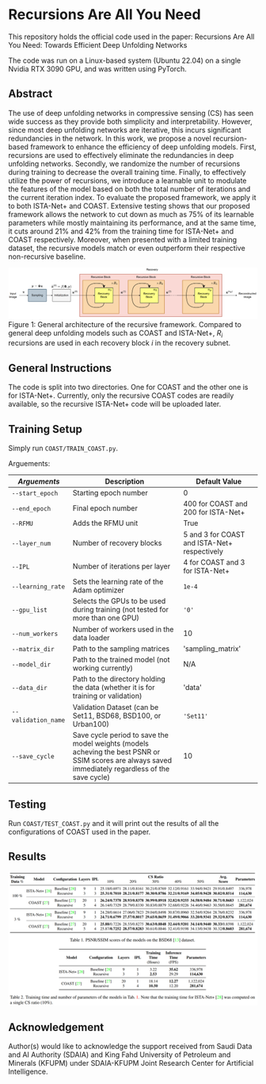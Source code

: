 # Recursions Are All You Need
This repository holds the official code used in the paper:
Recursions Are All You Need: Towards Efficient Deep Unfolding Networks

The code was run on a Linux-based system (Ubuntu 22.04) on a single Nvidia RTX 3090 GPU, and was written using PyTorch.

## Abstract
The use of deep unfolding networks in compressive sensing (CS) has seen wide success as they provide both simplicity and interpretability. However, since most deep unfolding networks are iterative, this incurs significant redundancies in the network. In this work, we propose a novel recursion-based framework to enhance the efficiency of deep unfolding models. First, recursions are used to effectively eliminate the redundancies in deep unfolding networks. Secondly, we randomize the number of recursions during training to decrease the overall training time. Finally, to effectively utilize the power of recursions, we introduce a learnable unit to modulate the features of the model based on both the total number of iterations and the current iteration index. To evaluate the proposed framework, we apply it to both ISTA-Net+ and COAST. Extensive testing shows that our proposed framework allows the network to cut down as much as 75% of its learnable parameters while mostly maintaining its performance, and at the same time, it cuts around 21% and 42% from the training time for ISTA-Net+ and COAST respectively. Moreover, when presented with a limited training dataset, the recursive models match or even outperform their respective non-recursive baseline.

![Recursive_Framework](/Figures/Recursive_Framework.png)
Figure 1: General architecture of the recursive framework. Compared to general deep unfolding models such as COAST and ISTA-Net+, $R_i$ recursions are used in each recovery block $i$ in the recovery subnet.

## General Instructions
The code is split into two directories. One for COAST and the other one is for ISTA-Net+. Currently, only the recursive COAST codes are readily available, so the recursive ISTA-Net+ code will be uploaded later.

## Training Setup
Simply run `COAST/TRAIN_COAST.py`.

Arguements:

| *Arguements* | Description | Default Value |
| ------------ | ----------- | ------------- |
| `--start_epoch` | Starting epoch number | 0 |
| `--end_epoch` | Final epoch number | 400 for COAST and 200 for ISTA-Net+ |
| `--RFMU` | Adds the RFMU unit | True |
| `--layer_num` | Number of recovery blocks | 5 and 3 for COAST and ISTA-Net+ respectively |
| `--IPL` | Number of iterations per layer | 4 for COAST and 3 for ISTA-Net+ |
| `--learning_rate` | Sets the learning rate of the Adam optimizer | `1e-4` |
| `--gpu_list` | Selects the GPUs to be used during training (not tested for more than one GPU) | `'0'` |
| `--num_workers` | Number of workers used in the data loader | 10 |
| `--matrix_dir` | Path to the sampling matrices | 'sampling_matrix' |
| `--model_dir` | Path to the trained model (not working currently) | N/A |
| `--data_dir` | Path to the directory holding the data (whether it is for training or validation) | 'data' |
| `--validation_name` | Validation Dataset (can be Set11, BSD68, BSD100, or Urban100) | `'Set11'` |
| `--save_cycle` | Save cycle period to save the model weights (models acheving the best PSNR or SSIM scores are always saved immediately regardless of the save cycle) | 10 |

## Testing
Run `COAST/TEST_COAST.py` and it will print out the results of all the configurations of COAST used in the paper.

## Results
![Tables](/Figures/Tables.png)

## Acknowledgement
Author(s) would like to acknowledge the support received from Saudi Data and AI Authority (SDAIA) and King Fahd University of Petroleum and Minerals (KFUPM) under SDAIA-KFUPM Joint Research Center for Artificial Intelligence.
